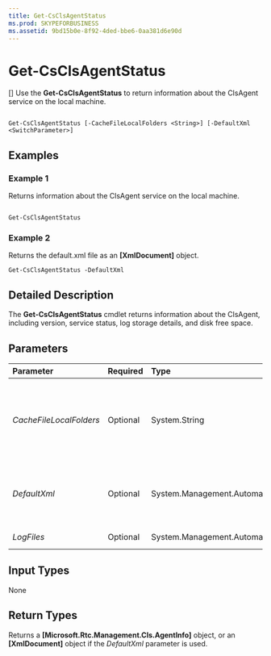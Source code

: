 ```yaml
---
title: Get-CsClsAgentStatus
ms.prod: SKYPEFORBUSINESS
ms.assetid: 9bd15b0e-8f92-4ded-bbe6-0aa381d6e90d
---
```



# Get-CsClsAgentStatus
[]
Use the **Get-CsClsAgentStatus** to return information about the ClsAgent service on the local machine.
  
    
    


```

Get-CsClsAgentStatus [-CacheFileLocalFolders <String>] [-DefaultXml <SwitchParameter>]

```


## Examples
<a name="Examples"> </a>


### Example 1

Returns information about the ClsAgent service on the local machine.
  
    
    

```

Get-CsClsAgentStatus
```


### Example 2

Returns the default.xml file as an **[XmlDocument]** object.
  
    
    

```
Get-CsClsAgentStatus -DefaultXml
```


## Detailed Description
<a name="DetailedDescription"> </a>

The **Get-CsClsAgentStatus** cmdlet returns information about the ClsAgent, including version, service status, log storage details, and disk free space.
  
    
    

## Parameters
<a name="DetailedDescription"> </a>



|**Parameter**|**Required**|**Type**|**Description**|
|:-----|:-----|:-----|:-----|
| _CacheFileLocalFolders_ <br/> |Optional  <br/> |System.String  <br/> |Specifies the path to search for log files stored on disk. By default the CacheFileLocalFolders path from the  [Get-CsClsConfiguration](get-csclsconfiguration.md) cmdlet is used. <br/> |
| _DefaultXml_ <br/> |Optional  <br/> |System.Management.Automation.SwitchParameter  <br/> |If specified, the cmdlet will return the default.xml file as an **[XmlDocument]** object for debugging purposes. <br/> |
| _LogFiles_ <br/> |Optional  <br/> |System.Management.Automation.SwitchParameter  <br/> |PARAMVALUE: SwitchParameter  <br/> |
   

## Input Types
<a name="InputTypes"> </a>

None
  
    
    

## Return Types
<a name="ReturnTypes"> </a>

Returns a **[Microsoft.Rtc.Management.Cls.AgentInfo]** object, or an **[XmlDocument]** object if the _DefaultXml_ parameter is used.
  
    
    

